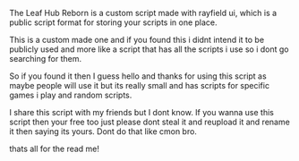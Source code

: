 The Leaf Hub Reborn is a custom script 
made with rayfield ui, which is a public script format
for storing your scripts in one place.


This is a custom made one and if you found this
i didnt intend it to be publicly used and more like
a script that has all the scripts i use so i dont go searching 
for them.


So if you found it then I guess hello and thanks
for using this script as maybe people will use it
but its really small and has scripts for specific
games i play and random scripts.


I share this script with my friends but I dont know. If you wanna use 
this script then your free too just please dont steal it and
reupload it and rename it then saying its yours. Dont do that like
cmon bro.




thats all for the read me!
